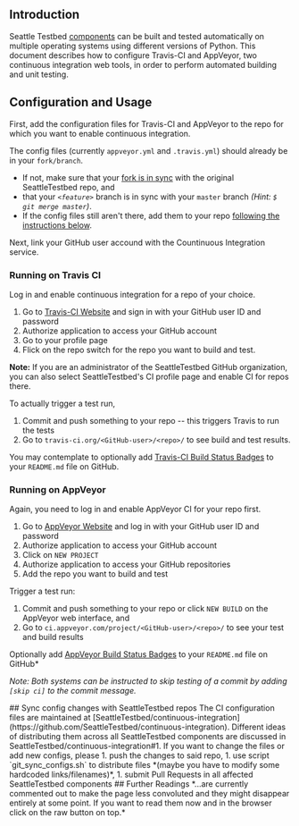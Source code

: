 ## Introduction
Seattle Testbed [components](https://seattle.poly.edu/wiki/BuildInstructions) can be built and tested automatically on multiple operating systems using different versions of Python. This document describes how to configure Travis-CI and AppVeyor, two continuous integration web tools, in order to perform automated building and unit testing.

## Configuration and Usage

First, add the configuration files for Travis-CI and AppVeyor to the repo 
for which you want to enable continuous integration.

The config files (currently `appveyor.yml` and `.travis.yml`) should already be 
in your `fork/branch`. 
- If not, make sure that your [fork is in sync](https://help.github.com/articles/syncing-a-fork/)
  with the original SeattleTestbed repo, and 
- that your *`<feature>`* branch is in sync with your `master` branch *(Hint: `$ git merge master`)*.
- If the config files still aren't there, add them to your repo <a href="#sync-config">following the instructions below</a>.

Next, link your GitHub user accound with the Countinuous Integration service.


### Running on Travis CI

Log in and enable continuous integration for a repo of your choice.

1. Go to [Travis-CI Website](https://travis-ci.org) and sign in with your 
  GitHub user ID and password
1. Authorize application to access your GitHub account
1. Go to your profile page
1. Flick on the repo switch for the repo you want to build and test.

**Note:** If you are an administrator of the SeattleTestbed GitHub organization, 
you can also select SeattleTestbed's CI profile page and enable CI for repos there.

To actually trigger a test run,

1. Commit and push something to your repo -- this triggers Travis to run the tests
1. Go to `travis-ci.org/<GitHub-user>/<repo>/` to see build and test results.

You may contemplate to optionally add [Travis-CI Build Status Badges](https://docs.travis-ci.com/user/status-images/) to your `README.md` file on GitHub.



### Running on AppVeyor

Again, you need to log in and enable AppVeyor CI for your repo first.

1. Go to [AppVeyor Website](https://ci.appveyor.com) and log in with your GitHub user ID and password
1. Authorize application to access your GitHub account
1. Click on `NEW PROJECT`
1. Authorize application to access your GitHub repositories 
1. Add the repo you want to build and test

Trigger a test run:

1. Commit and push something to your repo or click `NEW BUILD` on the AppVeyor web interface, and
1. Go to `ci.appveyor.com/project/<GitHub-user>/<repo>/` to see your test and build results

Optionally add [AppVeyor Build Status Badges](http://www.appveyor.com/docs/status-badges) to your `README.md` file on GitHub*


*Note: Both systems can be instructed to skip testing of a commit by adding `[skip ci]` to the commit message.*


<a name="sync-config" />
## Sync config changes with SeattleTestbed repos
The CI configuration files are maintained at [SeattleTestbed/continuous-integration](https://github.com/SeattleTestbed/continuous-integration). Different ideas of distributing them across all SeattleTestbed components are discussed in SeattleTestbed/continuous-integration#1. If you want to change the files or add new configs, please
 1. push the changes to said repo,
 1. use script `git_sync_configs.sh` to distribute files *(maybe you have to modify some hardcoded links/filenames)*,
 1. submit Pull Requests in all affected SeattleTestbed components

<a name="further" />
## Further Readings
*...are currently commented out to make the page less convoluted and they might disappear entirely at some point. If you want to read them now and in the browser click on the raw button on top.*

<!---
<a name="Workflow" />
## Working with Continuous Integration
1.  Starting builds: whenever a commit is pushed to the repo that AppVeyor or Travis are connected to, a build will automatically be started. AppVeyor also allows you to manually start builds from the project page with the "New Build" or "Rebuild commit" buttons.
1.  Verify the build status badges in a few minutes and click on them if they are showing as failed (Note: Badge in readme is optional).
1.  If build is shown as passing, submit pull request to merge your code to main branch *((Not sure what the intention is here - unless we're writing instructions for contributors on how to get code into Seattle projects... but that's not here. Just leaving it for now....))*


<a name="Config" />
## Configuring Continuous Integration
<a name="ConfigTravis" />
### Configuring Travis-CI: Writing .travis.yml
Travis's default configuration is unlikely to provide meaningful results. A .travis.yml file is required. Here's a basic sample for any Seattle project that includes buildscripts. The example below will run the unit testing framework on one version of python - 2.7 - on a Linux system on a Travis vm after performing basic updates (using apt-get).

```
matrix:                         # Matrix-include is essential to specify specific VM entries
  include:
    - language: python      # Language to initiate linux VM
      python: '2.7'       # Type of python to use   
      os: linux         # The OS of the VM
      install:          # tool installation 
        - sudo apt-get update
script:
  - python --version
  - cd ./scripts
  - python initialize.py
  - python build.py -t
  - cd ../RUNNABLE
  - python utf.py -a
```

The "install:" block for every Linux VM can install any tools required for running the tests. Above, we simply perform an update on packages installed on the Travis VM, but one could install custom tools, perform basic setup - whatever is needed for the tests.


The "scripts:" block at the end will run for every configuration listed in the matrix above. Generally, you can run whatever you like in the scripts section at the bottom of your .travis.yml file, to be executed during the testing phase of the build. **Seattle employs [a unit test framework that is described in detail here](https://seattle.poly.edu/wiki/BuildInstructions).** Here are just a few examples:
For example, in the “scripts:” (Travis-CI) or “test_script:” (AppVeyor) block of the YML file unit test can run individually or with a module. 

```
script:
  - python utf.py –a # run all tests
```
```
script:
  - python utf.py –f filename
```
```
script:
  - python utf.py –m modulename
```


##### Travis-CI: Multiple VMs / Environments
Adding sections like the following under the **matrix** and **include** directives will cause the scripts to be run on addition VMs for each section with the specified configuration.
```
    - language: python
      python: '2.6'
      os: linux
      install:
        - sudo apt-get update
```

##### Travis-CI: Testing on OS X
Testing on OS X is quit similar to the Linux, though not all tools may be available on OS X and needs to be installed once the VM is created. The code below shows that python is installed through pyenv and adds the installed version of python to the default path. 
```
matrix:
  include:
    - language: objective-c
      os: osx
      install:
          - if [[ "$(uname -s)" == 'Darwin' ]]; then
             pyenv install 2.6.9;
             pyenv global 2.6.9;
            fi
          - export PYENV_ROOT="${HOME}/.pyenv"
          - if [ -d "${PYENV_ROOT}" ]; then
             export PATH="${PYENV_ROOT}/bin:${PATH}";
             eval "$(pyenv init -)";
            fi
script:
  - python --version
  - cd ./scripts
  - python initialize.py
  - python build.py -t
  - cd ../RUNNABLE
  - python utf.py -a
```
###### Additional Refrences: Testing on OS X
- [Travis docs for multiple OS setups](https://docs.travis-ci.com/user/multi-os/)
- [Travis docs for OS X environments](https://docs.travis-ci.com/user/osx-ci-environment/)



<a name="ConfigAppVeyor" />
### Configuring AppVeyor: Writing appveyor.yml
Here's a basic sample for any Seattle project that includes buildscripts. The example below will run the unit testing framework on one version of python - 2.7 - on a windows 64 bit system on a AppVeyor VM after performing basic OS installation

```
build: false                #defaults to the cloned repository

environment:
  matrix:
    - PYTHON: "C:/Python27"

platform:
- x64

test_script:
  - cd scripts
  - python initialize.py
  - python build.py -t
  - cd ../RUNNABLE
  - python utf.py -a
```
##### AppVeyor: Multiple VMs / Environments
When adding multiple python version under the **enviroments - matrix** set or multiple windows bit architectures under **platforms** set AppVeyor will perform the cartesian product, thus resulting in multiple VMs. The example below shows that the AppVeyor will run 4 VMs in serial.

```
build: false

environment:
  matrix:
    - PYTHON: "C:/Python26"
    - PYTHON: "C:/Python27"

platform:
- x86
- x64

test_script:
  - cd scripts
  - python initialize.py
  - python build.py -t
  - cd ../RUNNABLE
  - python utf.py -a

```
-->
